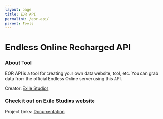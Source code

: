 ```yaml
---
layout: page
title: EOR API
permalink: /eor-api/
parent: Tools
---
```


# Endless Online Recharged API

### About Tool

EOR API is a tool for creating your own data website, tool, etc. You can grab data from the official Endless Online server using this API. 

Creator: [Exile Studios](https://github.com/ExileStudios)

### Check it out on Exile Studios website

Project Links: [Documentation](https://eor-api.exile-studios.com/)